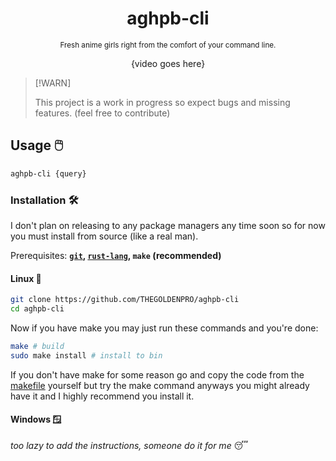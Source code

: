 <div align="center">

  # aghpb-cli

  <sub>Fresh anime girls right from the comfort of your command line.</sub>

  {video goes here}

</div>

> [!WARN]
> 
> This project is a work in progress so expect bugs and missing features. (feel free to contribute)

## Usage 🖱️
```sh
aghpb-cli {query}
```

### Installation 🛠️
I don't plan on releasing to any package managers any time soon so for now you must install from source (like a real man).

Prerequisites: **[``git``](https://git-scm.com/downloads), [``rust-lang``](https://www.rust-lang.org/tools/install), ``make`` (recommended)**

#### Linux 🐧
```sh
git clone https://github.com/THEGOLDENPRO/aghpb-cli
cd aghpb-cli
```
Now if you have make you may just run these commands and you're done:
```sh
make # build
sudo make install # install to bin
```
If you don't have make for some reason go and copy the code from the [makefile](https://github.com/THEGOLDENPRO/aghpb-cli/blob/master/Makefile) yourself but try the make command anyways you might already have it and I highly recommend you install it.

#### Windows 🪟
*too lazy to add the instructions, someone do it for me* 😴